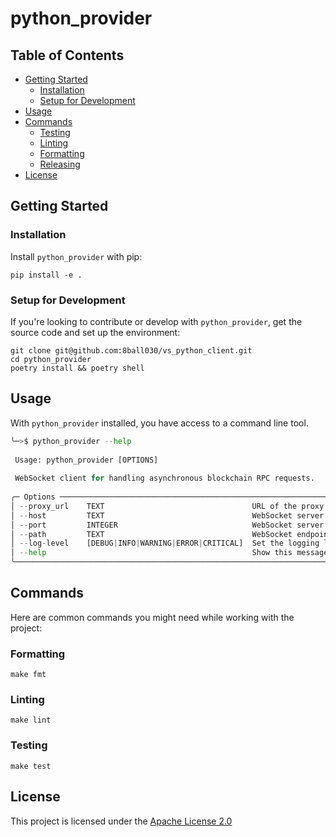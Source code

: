 # python_provider

## Table of Contents

- [Getting Started](#getting-started)
  - [Installation](#installation)
  - [Setup for Development](#setup-for-development)
- [Usage](#usage)
- [Commands](#commands)
  - [Testing](#testing)
  - [Linting](#linting)
  - [Formatting](#formatting)
  - [Releasing](#releasing)
- [License](#license)

## Getting Started

### Installation

Install `python_provider` with pip:

```shell
pip install -e .
```

### Setup for Development

If you're looking to contribute or develop with `python_provider`, get the source code and set up the environment:

```shell
git clone git@github.com:8ball030/vs_python_client.git
cd python_provider
poetry install && poetry shell
```

## Usage

With `python_provider` installed, you have access to a command line tool.

```python
╰─>$ python_provider --help
                                                                                                                                                                                
 Usage: python_provider [OPTIONS]                                                                                                                                               
                                                                                                                                                                                
 WebSocket client for handling asynchronous blockchain RPC requests.                                                                                                            
                                                                                                                                                                                
╭─ Options ────────────────────────────────────────────────────────────────────────────────────────────────────────────────────────────────────────────────────────────────────╮
│ --proxy_url    TEXT                                 URL of the proxy server                                                                                                  │
│ --host         TEXT                                 WebSocket server host                                                                                                    │
│ --port         INTEGER                              WebSocket server port                                                                                                    │
│ --path         TEXT                                 WebSocket endpoint path                                                                                                  │
│ --log-level    [DEBUG|INFO|WARNING|ERROR|CRITICAL]  Set the logging level                                                                                                    │
│ --help                                              Show this message and exit.                                                                                              │
╰──────────────────────────────────────────────────────────────────────────────────────────────────────────────────────────────────────────────────────────────────────────────╯


```

## Commands

Here are common commands you might need while working with the project:

### Formatting

```shell
make fmt
```

### Linting

```shell
make lint
```

### Testing

```shell
make test
```

## License

This project is licensed under the [Apache License 2.0](https://www.apache.org/licenses/LICENSE-2.0)

